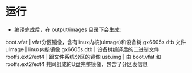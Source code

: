 运行
===


* 编译完成后，在 output/images 目录下会生成:

boot.vfat | vfat分区镜像，含有linux内核(uImage)和设备树 gx6605s.dtb 文件
uImage | linux内核镜像
gx6605s.dtb | 设备树编译后的二进制文件
rootfs.ext2/ext4 | 跟文件系统分区的镜像
usb.img | 由 boot.vfat 和 rootfs.ext2/ext4 共同组成的U盘完整镜像，包含了分区表信息
